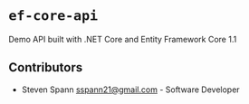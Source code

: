 # `ef-core-api`

Demo API built with .NET Core and Entity Framework Core 1.1

## Contributors

* Steven Spann <sspann21@gmail.com> - Software Developer
